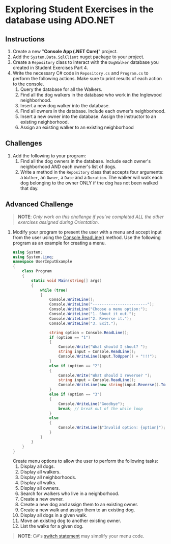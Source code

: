 # Exploring Student Exercises in the database using <span>ADO</span>.NET

## Instructions

1. Create a new "**Console App (.NET Core)**" project.
1. Add the `System.Data.SqlClient` nuget package to your project.
1. Create a `Repository` class to interact with the `DogWalker` database you created in Student Exercises Part 4.
1. Write the necessary C# code in `Repository.cs` and `Program.cs` to perform the following actions. Make sure to print results of each action to the console.
    1. Query the database for all the Walkers.
    1. Find all the dog walkers in the database who work in the Inglewood neighborhood.
    1. Insert a new dog walker into the database.
    1. Find all owners in the database. Include each owner's neighborhood.
    1. Insert a new owner into the database. Assign the instructor to an existing neighborhood.
    1. Assign an existing walker to an existing neighborhood

## Challenges

1. Add the following to your program:
    1. Find all the dog owners in the database. Include each owner's neighborhood AND each owner's list of dogs.
    1. Write a method in the `Repository` class that accepts four arguments:  a `Walker`, an `Owner`, a `Date` and a `Duration`. The walker will walk each dog belonging to the owner ONLY if the dog has not been walked that day.

## Advanced Challenge

>**NOTE**: _Only work on this challenge if you've completed ALL the other exercises assigned during Orientation._

1. Modify your program to present the user with a menu and accept input from the user using the [Console.ReadLine()](https://docs.microsoft.com/en-us/dotnet/api/system.console.readline?redirectedfrom=MSDN&view=netframework-4.7.2#System_Console_ReadLine) method.
    Use the following program as an example for creating a menu.
    ```cs
    using System;
    using System.Linq;
    namespace UserInputExample
    {
        class Program
        {
            static void Main(string[] args)
            {
                while (true)
                {
                    Console.WriteLine();
                    Console.WriteLine("------------------------");
                    Console.WriteLine("Choose a menu option:");
                    Console.WriteLine("1. Shout it out.");
                    Console.WriteLine("2. Reverse it.");
                    Console.WriteLine("3. Exit.");

                    string option = Console.ReadLine();
                    if (option == "1")
                    {
                        Console.Write("What should I shout? ");
                        string input = Console.ReadLine();
                        Console.WriteLine(input.ToUpper() + "!!!");
                    }
                    else if (option == "2")
                    {
                        Console.Write("What should I reverse? ");
                        string input = Console.ReadLine();
                        Console.WriteLine(new string(input.Reverse().ToArray()));
                    }
                    else if (option == "3")
                    {
                        Console.WriteLine("Goodbye");
                        break; // break out of the while loop
                    } 
                    else
                    {
                        Console.WriteLine($"Invalid option: {option}");
                    }
                }
            }
        }
    }
    ```
     Create menu options to allow the user to perform the following tasks:
    1. Display all dogs.
    1. Display all walkers.
    1. Display all neighborhoods.
    1. Display all walks.
    1. Display all owners.
    1. Search for walkers who live in a neighborhood.
    1. Create a new owner.
    1. Create a new dog and assign them to an existing owner.
    1. Create a new walk and assign them to an existing dog.
    1. Display all dogs in a given walk.
    1. Move an existing dog to another existing owner.
    1. List the walks for a given dog.
 

>**NOTE**: C#'s [switch statement](https://docs.microsoft.com/en-us/dotnet/csharp/language-reference/keywords/switch) may simplify your menu code.
